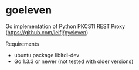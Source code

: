 goeleven
========

Go implementation of Python PKCS11 REST Proxy (https://github.com/leifj/pyeleven)

Requirements 
* ubuntu package libltdl-dev
* Go 1.3.3 or newer (not tested with older versions)
